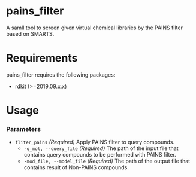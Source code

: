 # pains_filter
A samll tool to screen given virtual chemical libraries by the PAINS filter based on SMARTS.

# Requirements
pains_filter requires the following packages:
- rdkit (>=2019.09.x.x)

# Usage
### Parameters
*   `fliter_pains` *(Required)* Apply PAINS filter to query compounds.
    *   `-q_mol, --query_file` *(Required)* The path of the input file that contains query compounds to be performed with PAINS filter.
    *   `-mod_file, --model_file` *(Required)* The path of the output file that contains result of Non-PAINS compounds.